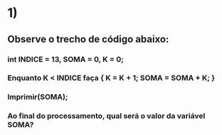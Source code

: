 # 1) 

## Observe o trecho de código abaixo: 

### int INDICE = 13, SOMA = 0, K = 0;
### Enquanto K < INDICE faça { K = K + 1; SOMA = SOMA + K; }
### Imprimir(SOMA);
### Ao final do processamento, qual será o valor da variável SOMA?